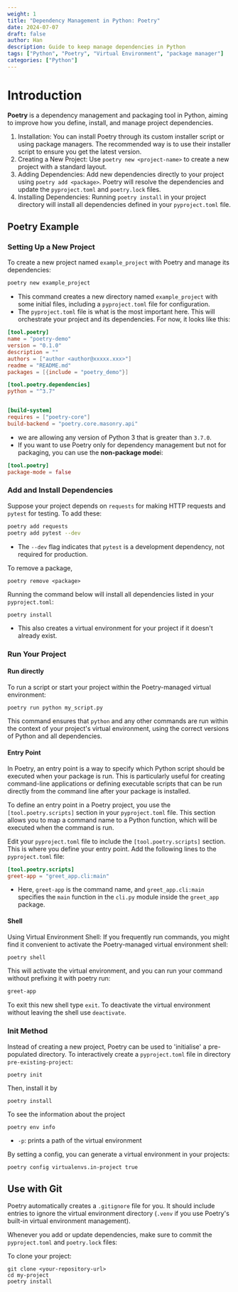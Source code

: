```yaml
---
weight: 1
title: "Dependency Management in Python: Poetry"
date: 2024-07-07
draft: false
author: Han
description: Guide to keep manage dependencies in Python 
tags: ["Python", "Poetry", "Virtual Environment", "package manager"]
categories: ["Python"]
---
```



# Introduction

**Poetry** is a dependency management and packaging tool in Python, aiming to improve how you define, install, and manage project dependencies.
1. Installation: You can install Poetry through its custom installer script or using package managers. The recommended way is to use their installer script to ensure you get the latest version.
2. Creating a New Project: Use `poetry new <project-name>` to create a new project with a standard layout.
3. Adding Dependencies: Add new dependencies directly to your project using `poetry add <package>`. Poetry will resolve the dependencies and update the `pyproject.toml` and `poetry.lock` files.
4. Installing Dependencies: Running `poetry install` in your project directory will install all dependencies defined in your `pyproject.toml` file.

## Poetry Example

### Setting Up a New Project

To create a new project named `example_project` with Poetry and manage its dependencies:
```bash
poetry new example_project
```
- This command creates a new directory named `example_project` with some initial files, including a `pyproject.toml` file for configuration. 
- The `pyproject.toml` file is what is the most important here. This will orchestrate your project and its dependencies. For now, it looks like this:

```toml
[tool.poetry]
name = "poetry-demo"
version = "0.1.0"
description = ""
authors = ["author <author@xxxxx.xxx>"]
readme = "README.md"
packages = [{include = "poetry_demo"}]

[tool.poetry.dependencies]
python = "^3.7"


[build-system]
requires = ["poetry-core"]
build-backend = "poetry.core.masonry.api"
```
- we are allowing any version of Python 3 that is greater than `3.7.0`.
- If you want to use Poetry only for dependency management but not for packaging, you can use the **non-package mode**i:

```toml
[tool.poetry]
package-mode = false
```
### Add and Install Dependencies
Suppose your project depends on `requests` for making HTTP requests and `pytest` for testing. To add these:
```bash
poetry add requests
poetry add pytest --dev
```
- The `--dev` flag indicates that `pytest` is a development dependency, not required for production.

To remove a package, 
```
poetry remove <package>
```

Running the command below will install all dependencies listed in your `pyproject.toml`:
```bash
poetry install
```
- This also creates a virtual environment for your project if it doesn't already exist.

### Run Your Project

#### Run directly
To run a script or start your project within the Poetry-managed virtual environment:
```bash
poetry run python my_script.py
```
This command ensures that `python` and any other commands are run within the context of your project's virtual environment, using the correct versions of Python and all dependencies.

#### Entry Point

In Poetry, an entry point is a way to specify which Python script should be executed when your package is run. This is particularly useful for creating command-line applications or defining executable scripts that can be run directly from the command line after your package is installed.

To define an entry point in a Poetry project, you use the `[tool.poetry.scripts]` section in your `pyproject.toml` file. This section allows you to map a command name to a Python function, which will be executed when the command is run.

Edit your `pyproject.toml` file to include the `[tool.poetry.scripts]` section. This is where you define your entry point. Add the following lines to the `pyproject.toml` file:

```toml
[tool.poetry.scripts]
greet-app = "greet_app.cli:main"
```
- Here, `greet-app` is the command name, and `greet_app.cli:main` specifies the `main` function in the `cli.py` module inside the `greet_app` package.

#### Shell

Using Virtual Environment Shell: If you frequently run commands, you might find it convenient to activate the Poetry-managed virtual environment shell:
```sh
poetry shell
```
This will activate the virtual environment, and you can run your command without prefixing it with poetry run:
```sh
greet-app 
```
To exit this new shell type `exit`. To deactivate the virtual environment without leaving the shell use `deactivate`.

### Init Method

Instead of creating a new project, Poetry can be used to 'initialise' a pre-populated directory. To interactively create a `pyproject.toml` file in directory `pre-existing-project`:
```
poetry init
```

Then, install it by
```
poetry install
```

To see the information about the project
```
poetry env info
```
- `-p`: prints a path of the virtual environment

By setting a config, you can generate a virtual environment in your projects:

```
poetry config virtualenvs.in-project true
```
   
## Use with Git
Poetry automatically creates a `.gitignore` file for you. It should include entries to ignore the virtual environment directory (`.venv` if you use Poetry's built-in virtual environment management).

Whenever you add or update dependencies, make sure to commit the `pyproject.toml` and `poetry.lock` files:

To clone your project:
```
git clone <your-repository-url>
cd my-project
poetry install
```
